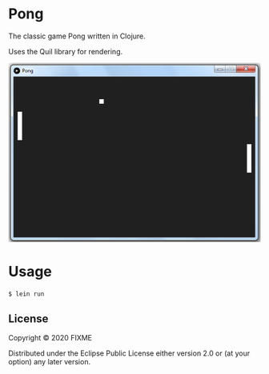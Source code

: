 # Pong

The classic game Pong written in Clojure.

Uses the Quil library for rendering.

![Alt text](./screenshot1.png?raw=true "Title")

# Usage


    $ lein run
    
## License

Copyright © 2020 FIXME

Distributed under the Eclipse Public License either version 2.0 or (at
your option) any later version.
